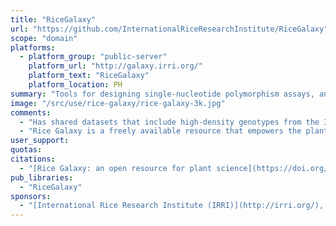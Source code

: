 ```yaml
---
title: "RiceGalaxy"
url: "https://github.com/InternationalRiceResearchInstitute/RiceGalaxy"
scope: "domain"
platforms:
  - platform_group: "public-server"
    platform_url: "http://galaxy.irri.org/"
    platform_text: "RiceGalaxy"
    platform_location: PH
summary: "Tools for designing single-nucleotide polymorphism assays, analyzing genome-wide association studies, population diversity, rice−bacterial pathogen diagnostics, and a suite of published genomic prediction methods."
image: "/src/use/rice-galaxy/rice-galaxy-3k.jpg"
comments:
  - "Has shared datasets that include high-density genotypes from the 3,000 Rice Genomes project and sequences with corresponding annotations from 9 published rice genomes."
  - "Rice Galaxy is a freely available resource that empowers the plant research community to perform state-of-the-art analyses and utilize publicly available big datasets for both fundamental and applied science."
user_support:
quotas:
citations:
  - "[Rice Galaxy: an open resource for plant science](https://doi.org/10.1093/gigascience/giz028), Venice Juanillas, Alexis Dereeper, Nicolas Beaume. Gaetan Droc, Joshua Dizon, John Robert Mendoza,  Jon Peter Perdon, Locedie Mansueto, Lindsay Triplett, Jillian Lang, Gabriel Zhou, Kunalan Ratharanjan, Beth Plale, Jason Haga, Jan E Leach, Manuel Ruiz, Michael Thomson, Nickolai Alexandrov, Pierre Larmande, Tobias Kretzschmar, Ramil P Mauleon. *GigaScience*, Volume 8, Issue 5, May 2019, giz028, doi: 10.1093/gigascience/giz028"
pub_libraries:
  - "RiceGalaxy"
sponsors:
  - "[International Rice Research Institute (IRRI)](http://irri.org/), Institut de recherche pour le développement (IRD), CIRAD, Advanced Science and Technology Institute"
---
```

